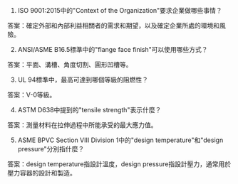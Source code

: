 1. ISO 9001:2015中的"Context of the Organization"要求企業做哪些事情？

答案：確定外部和內部利益相關者的需求和期望，以及確定企業所處的環境和風險。

2. ANSI/ASME B16.5標準中的"flange face finish"可以使用哪些方式？

答案：平面、溝槽、角度切割、圓形凹槽等。

3. UL 94標準中，最高可達到哪個等級的阻燃性？

答案：V-0等級。

4. ASTM D638中提到的"tensile strength"表示什麼？

答案：測量材料在拉伸過程中所能承受的最大應力值。

5. ASME BPVC Section VIII Division 1中的"design temperature"和"design pressure"分別指什麼？

答案：design temperature指設計溫度，design pressure指設計壓力，通常用於壓力容器的設計和製造。